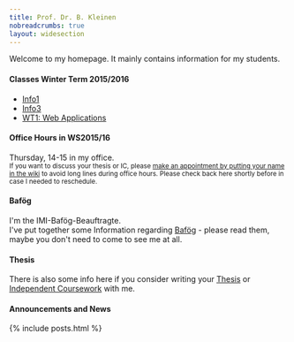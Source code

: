 ```yaml
---
title: Prof. Dr. B. Kleinen
nobreadcrumbs: true
layout: widesection
---
```


<p>Welcome to my homepage. It mainly contains information for my students.</p>


<div class = "box">
<h4>Classes Winter Term 2015/2016</h4>
<ul>
<li><a href = "ws2015/info1/index.html">Info1</a></li>
<li><a href = "ws2015/info3/index.html">Info3</a></li>
<li><a href = "ws2015/wt1wa/index.html">WT1: Web Applications</a></li>
</ul>
</div>

<div class = "box">
<h4>Office Hours in WS2015/16</h4>
Thursday, 14-15 in my office.
<br>
<small>
If you want to discuss your thesis or IC, please <a href="https://github.com/bkleinen/bkleinen.github.io/wiki">make an appointment by putting your name in the wiki</a> to avoid long lines during office hours.
<span class="attention">Please check back here shortly before in case I needed to reschedule.</span> </small>
</div>


<div class = "box">
<h4>Baf&ouml;g</h4>
I'm the IMI-Baf&ouml;g-Beauftragte.<br/>
I've put together some Information regarding <a href="bafoeg/index.html">Baf&ouml;g</a> - please read them, maybe you don't need to come to see me at all.
</div>


<div class = "box">
<h4>Thesis</h4>
<p>There is also some info here if you consider writing your <a href="thesis/index.html">Thesis</a> or <a href="thesis/independent_coursework.html">Independent Coursework</a> with me.</p>
</div>


<div class = "below">
<h4>Announcements and News</h4>

{% include posts.html %}
